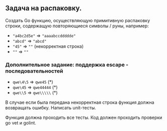 ## Задача на распаковку.

Создать Go функцию, осуществляющую примитивную распаковку строки, 
содержащую повторяющиеся символы / руны, например:
* `"a4bc2d5e"` => `"aaaabccddddde"`
* `"abcd"` => `"abcd"`
* `"45"` => `""` (некорректная строка)
* `""` => `""`

### Дополнительное задание: поддержка escape - последовательностей
* `qwe\4\5` => `qwe45` (*)
* `qwe\45` => `qwe44444` (*)
* `qwe\\5` => `qwe\\\\\` (*)

В случае если была передана некорректная строка функция должна возвращать ошибку. Написать unit-тесты.

Функция должна проходить все тесты. Код должен проходить проверки go vet и golint.
